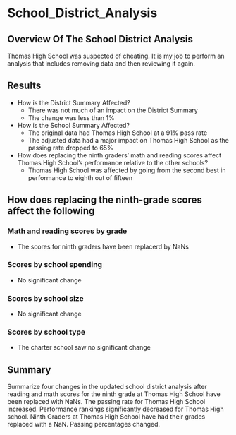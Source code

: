 # School_District_Analysis
## Overview Of The School District Analysis
Thomas High School was suspected of cheating. It is my job to perform an analysis that includes removing data and then reviewing it again.
## Results
* How is the District Summary Affected?
  * There was not much of an impact on the District Summary
  * The change was less than 1%
* How is the School Summary Affected?
  * The original data had Thomas High School at a 91% pass rate
  * The adjusted data had a major impact on Thomas High School as the passing rate dropped to 65% 
* How does replacing the ninth graders’ math and reading scores affect Thomas High School’s performance relative to the other schools?
  * Thomas High School was affected by going from the second best in performance to eighth out of fifteen
## How does replacing the ninth-grade scores affect the following
### Math and reading scores by grade
* The scores for ninth graders have been replacerd by NaNs
### Scores by school spending
* No significant change
### Scores by school size
* No significant change
### Scores by school type
* The charter school saw no significant change
## Summary
Summarize four changes in the updated school district analysis after reading and math scores for the ninth grade at Thomas High School have been replaced with NaNs.
The passing rate for Thomas High School increased.  Performance rankings significantly decreased for Thomas High school.  Ninth Graders at Thomas High School have had their grades replaced with a NaN.  Passing percentages changed.
